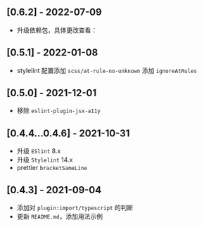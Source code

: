 ## [0.6.2] - 2022-07-09

- 升级依赖包，具体更改查看：

## [0.5.1] - 2022-01-08

- stylelint 配置添加 `scss/at-rule-no-unknown` 添加 `ignoreAtRules`

## [0.5.0] - 2021-12-01

- 移除 `eslint-plugin-jsx-a11y`

## [0.4.4...0.4.6] - 2021-10-31

- 升级 `ESlint` 8.x
- 升级 `Stylelint` 14.x
- prettier `bracketSameLine`

## [0.4.3] - 2021-09-04

- 添加对 `plugin:import/typescript` 的判断
- 更新 `README.md`，添加用法示例
